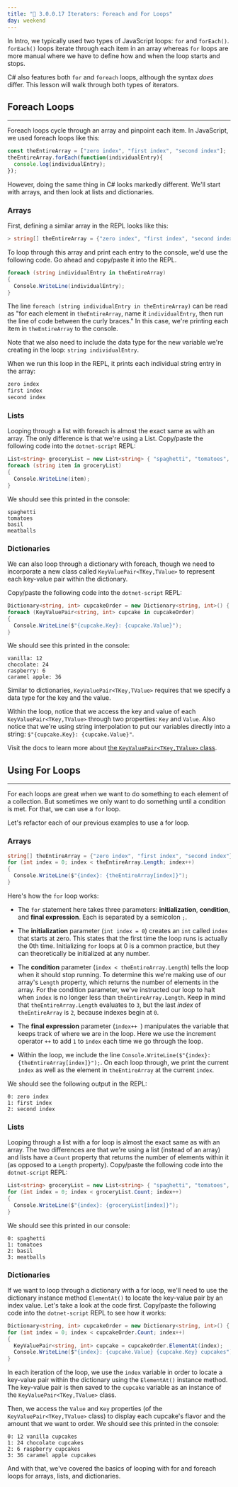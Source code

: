 ```yaml
---
title: "📓 3.0.0.17 Iterators: Foreach and For Loops"
day: weekend
---
```


In Intro, we typically used two types of JavaScript loops: `for` and `forEach()`. `forEach()` loops iterate through each item in an array whereas `for` loops are more manual where we have to define how and when the loop starts and stops.

C# also features both `for` and `foreach` loops, although the syntax _does_ differ. This lesson will walk through both types of iterators.

## Foreach Loops
---

Foreach loops cycle through an array and pinpoint each item. In JavaScript, we used foreach loops like this:

```javascript
const theEntireArray = ["zero index", "first index", "second index"];
theEntireArray.forEach(function(individualEntry){
  console.log(individualEntry);
});
```

However, doing the same thing in C# looks markedly different. We'll start with arrays, and then look at lists and dictionaries. 

### Arrays

First, defining a similar array in the REPL looks like this:

```csharp
> string[] theEntireArray = {"zero index", "first index", "second index"};
```

To loop through this array and print each entry to the console, we'd use the following code. Go ahead and copy/paste it into the REPL.

```csharp
foreach (string individualEntry in theEntireArray)
{
  Console.WriteLine(individualEntry);
}
```

The line `foreach (string individualEntry in theEntireArray)` can be read as "for each element in `theEntireArray`, name it `individualEntry`, then run the line of code between the curly braces." In this case, we're printing each item in `theEntireArray` to the console.

Note that we also need to include the data type for the new variable we're creating in the loop: `string individualEntry`.

When we run this loop in the REPL, it prints each individual string entry in the array:

```csharp
zero index
first index
second index
```

### Lists

Looping through a list with foreach is almost the exact same as with an array. The only difference is that we're using a List. Copy/paste the following code into the `dotnet-script` REPL:

```csharp
List<string> groceryList = new List<string> { "spaghetti", "tomatoes", "basil", "meatballs" };
foreach (string item in groceryList)
{
  Console.WriteLine(item);
}
```

We should see this printed in the console:

```
spaghetti
tomatoes
basil
meatballs
```

### Dictionaries

We can also loop through a dictionary with foreach, though we need to incorporate a new class called `KeyValuePair<TKey,TValue>` to represent each key-value pair within the dictionary.

Copy/paste the following code into the `dotnet-script` REPL:

```csharp
Dictionary<string, int> cupcakeOrder = new Dictionary<string, int>() { {"vanilla", 12}, {"chocolate", 24}, {"raspberry", 6}, {"caramel apple", 36} };
foreach (KeyValuePair<string, int> cupcake in cupcakeOrder)
{
  Console.WriteLine($"{cupcake.Key}: {cupcake.Value}");
}
```

We should see this printed in the console:

```
vanilla: 12
chocolate: 24
raspberry: 6
caramel apple: 36
```

Similar to dictionaries, `KeyValuePair<TKey,TValue>` requires that we specify a data type for the key and the value. 

Within the loop, notice that we access the key and value of each `KeyValuePair<TKey,TValue>` through two properties: `Key` and `Value`. Also notice that we're using string interpolation to put our variables directly into a string: `$"{cupcake.Key}: {cupcake.Value}"`.

Visit the docs to learn more about [the `KeyValuePair<TKey,TValue>` class](https://learn.microsoft.com/en-us/dotnet/api/system.collections.generic.keyvaluepair-2?view=net-6.0).


## Using For Loops
---

For each loops are great when we want to do something to each element of a collection. But sometimes we only want to do something until a condition is met. For that, we can use a `for` loop.

Let's refactor each of our previous examples to use a for loop.

### Arrays

```csharp
string[] theEntireArray = {"zero index", "first index", "second index"};
for (int index = 0; index < theEntireArray.Length; index++)
{
  Console.WriteLine($"{index}: {theEntireArray[index]}");
}
```

Here's how the `for` loop works:

* The `for` statement here takes three parameters: **initialization**, **condition**, and **final expression**. Each is separated by a semicolon `;`.

* The **initialization** parameter (`int index = 0`) creates an `int` called `index` that starts at zero. This states that the first time the loop runs is actually the 0th time. Initializing `for` loops at 0 is a common practice, but they can theoretically be initialized at any number.

* The **condition** parameter (`index < theEntireArray.Length`) tells the loop when it should stop running. To determine this we're making use of our array's `Length` property, which returns the number of elements in the array. For the condition parameter, we've instructed our loop to halt when `index` is no longer less than `theEntireArray.Length`. Keep in mind that `theEntireArray.Length` evaluates to `3`, but the last _index_ of `theEntireArray` is `2`, because indexes begin at `0`.

* The **final expression** parameter (`index++ `) manipulates the variable that keeps track of where we are in the loop. Here we use the increment operator `++` to add `1` to `index` each time we go through the loop.

* Within the loop, we include the line `Console.WriteLine($"{index}: {theEntireArray[index]}");`. On each loop through, we print the current `index` as well as the element in `theEntireArray` at the current `index`.

We should see the following output in the REPL:

```
0: zero index
1: first index
2: second index
```

### Lists

Looping through a list with a for loop is almost the exact same as with an array. The two differences are that we're using a list (instead of an array) and lists have a `Count` property that returns the number of elements within it (as opposed to a `Length` property). Copy/paste the following code into the `dotnet-script` REPL:

```csharp
List<string> groceryList = new List<string> { "spaghetti", "tomatoes", "basil", "meatballs" };
for (int index = 0; index < groceryList.Count; index++)
{
  Console.WriteLine($"{index}: {groceryList[index]}");
}
```

We should see this printed in our console:

```
0: spaghetti
1: tomatoes
2: basil
3: meatballs
```

### Dictionaries

If we want to loop through a dictionary with a for loop, we'll need to use the dictionary instance method `ElementAt()` to locate the key-value pair by an index value. Let's take a look at the code first. Copy/paste the following code into the `dotnet-script` REPL to see how it works:

```csharp
Dictionary<string, int> cupcakeOrder = new Dictionary<string, int>() { {"vanilla", 12}, {"chocolate", 24}, {"raspberry", 6}, {"caramel apple", 36} };
for (int index = 0; index < cupcakeOrder.Count; index++)
{
  KeyValuePair<string, int> cupcake = cupcakeOrder.ElementAt(index);
  Console.WriteLine($"{index}: {cupcake.Value} {cupcake.Key} cupcakes");
}
```

In each iteration of the loop, we use the `index` variable in order to locate a key-value pair within the dictionary using the `ElementAt()` instance method. The key-value pair is then saved to the `cupcake` variable as an instance of the `KeyValuePair<TKey,TValue>` class. 

Then, we access the `Value` and `Key` properties (of the `KeyValuePair<TKey,TValue>` class) to display each cupcake's flavor and the amount that we want to order. We should see this printed in the console:

```
0: 12 vanilla cupcakes
1: 24 chocolate cupcakes
2: 6 raspberry cupcakes
3: 36 caramel apple cupcakes
```

And with that, we've covered the basics of looping with for and foreach loops for arrays, lists, and dictionaries.

